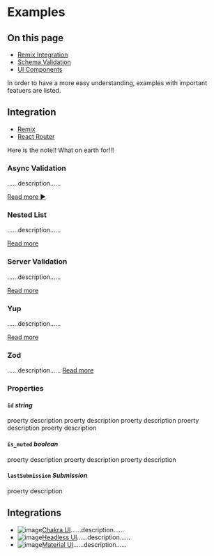 # Examples

<!-- aside -->

## On this page

- [Remix Integration](#remix-integration)
- [Schema Validation](#schema-validation)
- [UI Components](#ui-components)

<!-- /aside -->

<!-- lead -->

In order to have a more easy understanding, examples with important featuers are listed.

<!-- /lead -->

## Integration

- [Remix](/examples/remix)
- [React Router](/examples/react-router)

<!-- note -->

Here is the note!! What on earth for!!!

<!-- /note -->

<!-- cell -->

### Async Validation

......description......

[Read more :arrow_forward:](/examples/async-validation)

<!-- /cell -->

<!-- cell -->

### Nested List

......description......

[Read more](/examples/nested-list)

<!-- /cell -->

<!-- cell -->

### Server Validation

......description......

[Read more](/examples/server-validation)

<!-- /cell -->

<!-- cell -->

### Yup

......description......

[Read more](/examples/yup)

<!-- /cell -->

<!-- cell -->

### Zod

......description......
[Read more](/examples/zod)

<!-- /cell -->
<!-- /grid -->

### Properties

<!-- attributes -->

#### `id` _string_

proerty description proerty description proerty description proerty description proerty description

#### `is_muted` _boolean_

proerty description proerty description proerty description

#### `lastSubmission` _Submission_

proerty description

## Integrations

- ![image](image.svg)[Chakra UI](/examples/chakra-ui)......description......
- ![image](image.svg)[Headless UI](/examples/headless-ui)......description......
- ![image](image.svg)[Material UI](/examples/material-ui)......description......
